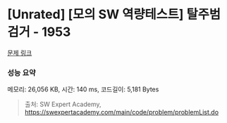 # [Unrated] [모의 SW 역량테스트] 탈주범 검거 - 1953 

[문제 링크](https://swexpertacademy.com/main/code/problem/problemDetail.do?contestProbId=AV5PpLlKAQ4DFAUq) 

### 성능 요약

메모리: 26,056 KB, 시간: 140 ms, 코드길이: 5,181 Bytes



> 출처: SW Expert Academy, https://swexpertacademy.com/main/code/problem/problemList.do